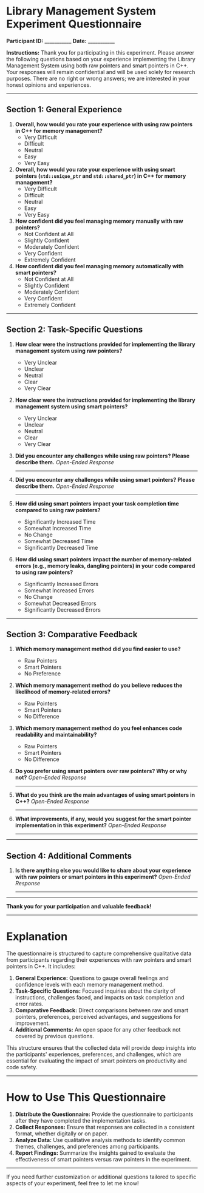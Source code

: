 # Library Management System Experiment Questionnaire

**Participant ID:** ___________
 **Date:** ___________

**Instructions:**
 Thank you for participating in this experiment. Please answer the following questions based on your experience implementing the Library Management System using both raw pointers and smart pointers in C++. Your responses will remain confidential and will be used solely for research purposes. There are no right or wrong answers; we are interested in your honest opinions and experiences.

------

## Section 1: General Experience

1. **Overall, how would you rate your experience with using raw pointers in C++ for memory management?**
   -  Very Difficult
   -  Difficult
   -  Neutral
   -  Easy
   -  Very Easy
2. **Overall, how would you rate your experience with using smart pointers (`std::unique_ptr` and `std::shared_ptr`) in C++ for memory management?**
   -  Very Difficult
   -  Difficult
   -  Neutral
   -  Easy
   -  Very Easy
3. **How confident did you feel managing memory manually with raw pointers?**
   -  Not Confident at All
   -  Slightly Confident
   -  Moderately Confident
   -  Very Confident
   -  Extremely Confident
4. **How confident did you feel managing memory automatically with smart pointers?**
   -  Not Confident at All
   -  Slightly Confident
   -  Moderately Confident
   -  Very Confident
   -  Extremely Confident

------

## Section 2: Task-Specific Questions

1. **How clear were the instructions provided for implementing the library management system using raw pointers?**

   -  Very Unclear
   -  Unclear
   -  Neutral
   -  Clear
   -  Very Clear

2. **How clear were the instructions provided for implementing the library management system using smart pointers?**

   -  Very Unclear
   -  Unclear
   -  Neutral
   -  Clear
   -  Very Clear

3. **Did you encounter any challenges while using raw pointers? Please describe them.**
    *Open-Ended Response*

   ------

4. **Did you encounter any challenges while using smart pointers? Please describe them.**
    *Open-Ended Response*

   ------

5. **How did using smart pointers impact your task completion time compared to using raw pointers?**

   -  Significantly Increased Time
   -  Somewhat Increased Time
   -  No Change
   -  Somewhat Decreased Time
   -  Significantly Decreased Time

6. **How did using smart pointers impact the number of memory-related errors (e.g., memory leaks, dangling pointers) in your code compared to using raw pointers?**

   -  Significantly Increased Errors
   -  Somewhat Increased Errors
   -  No Change
   -  Somewhat Decreased Errors
   -  Significantly Decreased Errors

------

## Section 3: Comparative Feedback

1. **Which memory management method did you find easier to use?**

   -  Raw Pointers
   -  Smart Pointers
   -  No Preference

2. **Which memory management method do you believe reduces the likelihood of memory-related errors?**

   -  Raw Pointers
   -  Smart Pointers
   -  No Difference

3. **Which memory management method do you feel enhances code readability and maintainability?**

   -  Raw Pointers
   -  Smart Pointers
   -  No Difference

4. **Do you prefer using smart pointers over raw pointers? Why or why not?**
    *Open-Ended Response*

   ------

5. **What do you think are the main advantages of using smart pointers in C++?**
    *Open-Ended Response*

   ------

6. **What improvements, if any, would you suggest for the smart pointer implementation in this experiment?**
    *Open-Ended Response*

   ------

------

## Section 4: Additional Comments

1. **Is there anything else you would like to share about your experience with raw pointers or smart pointers in this experiment?**
    *Open-Ended Response*

   ------

------

**Thank you for your participation and valuable feedback!**

------

# Explanation

The questionnaire is structured to capture comprehensive qualitative data from participants regarding their experiences with raw pointers and smart pointers in C++. It includes:

1. **General Experience:** Questions to gauge overall feelings and confidence levels with each memory management method.
2. **Task-Specific Questions:** Focused inquiries about the clarity of instructions, challenges faced, and impacts on task completion and error rates.
3. **Comparative Feedback:** Direct comparisons between raw and smart pointers, preferences, perceived advantages, and suggestions for improvement.
4. **Additional Comments:** An open space for any other feedback not covered by previous questions.

This structure ensures that the collected data will provide deep insights into the participants' experiences, preferences, and challenges, which are essential for evaluating the impact of smart pointers on productivity and code safety.

------

# How to Use This Questionnaire

1. **Distribute the Questionnaire:** Provide the questionnaire to participants after they have completed the implementation tasks.
2. **Collect Responses:** Ensure that responses are collected in a consistent format, whether digitally or on paper.
3. **Analyze Data:** Use qualitative analysis methods to identify common themes, challenges, and preferences among participants.
4. **Report Findings:** Summarize the insights gained to evaluate the effectiveness of smart pointers versus raw pointers in the experiment.

------

If you need further customization or additional questions tailored to specific aspects of your experiment, feel free to let me know!